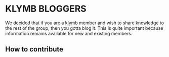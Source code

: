 # KLYMB BLOGGERS

We decided that if you are a klymb member and wish to share knowledge to the rest of the group, then you gotta blog it. This is quite important
because information remains available for new and existing members.

## How to contribute


